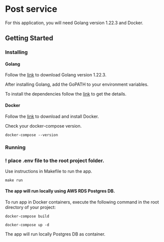 # Post service

For this application, you will need Golang version 1.22.3 and Docker.

## Getting Started <a name = "getting_started"></a>

### Installing

#### Golang

Follow the [link](https://go.dev/doc/install) to download Golang version 1.22.3.

After installing Golang, add the GoPATH to your environment variables.

To install the dependencies follow the [link](https://go.dev/doc/modules/managing-dependencies) to get the details.

#### Docker
Follow the [link](https://docs.docker.com/desktop/install/windows-install/) to download and install Docker.

Check your docker-compose version.
```
docker-compose --version
```
### Running

### ! place .env file to the root project folder.

Use instructions in Makefile to run the app.
```
make run
```
#### The app will run locally using AWS RDS Postgres DB.

To run app in Docker containers, execute the following command in the root directory of your project:
```
docker-compose build
```
```
docker-compose up -d
```
The app will run locally Postgres DB as container.
